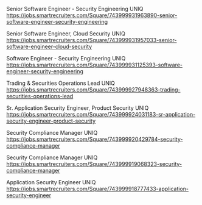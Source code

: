 Senior Software Engineer - Security Engineering UNIQ https://jobs.smartrecruiters.com/Square/743999931963890-senior-software-engineer-security-engineering

Senior Software Engineer, Cloud Security UNIQ https://jobs.smartrecruiters.com/Square/743999931957033-senior-software-engineer-cloud-security

Software Engineer - Security Engineering UNIQ https://jobs.smartrecruiters.com/Square/743999931125393-software-engineer-security-engineering

Trading & Securities Operations Lead UNIQ https://jobs.smartrecruiters.com/Square/743999927948363-trading-securities-operations-lead

Sr. Application Security Engineer, Product Security UNIQ https://jobs.smartrecruiters.com/Square/743999924031183-sr-application-security-engineer-product-security

Security Compliance Manager UNIQ https://jobs.smartrecruiters.com/Square/743999920429784-security-compliance-manager

Security Compliance Manager UNIQ https://jobs.smartrecruiters.com/Square/743999919068323-security-compliance-manager

Application Security Engineer UNIQ https://jobs.smartrecruiters.com/Square/743999918777433-application-security-engineer

